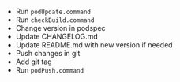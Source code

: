 - Run `podUpdate.command`
- Run `checkBuild.command`
- Change version in podspec
- Update CHANGELOG.md
- Update README.md with new version if needed
- Push changes in git
- Add git tag
- Run `podPush.command`
